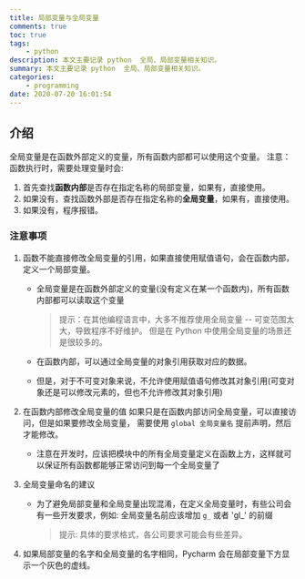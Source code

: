 ```yaml
---
title: 局部变量与全局变量
comments: true
toc: true
tags:
    - python
description: 本文主要记录 python  全局、局部变量相关知识。
summary: 本文主要记录 python  全局、局部变量相关知识。
categories:
    - programming
date: 2020-07-20 16:01:54
---
```


## 介绍

全局变量是在函数外部定义的变量，所有函数内部都可以使用这个变量。
注意：函数执行时，需要处理变量时会:

1. 首先查找**函数内部**是否存在指定名称的局部变量，如果有，直接使用。
2. 如果没有，查找函数外部是否存在指定名称的**全局变量**，如果有，直接使用。
3. 如果没有，程序报错。

### 注意事项

1. 函数不能直接修改全局变量的引用，如果直接使用赋值语句，会在函数内部，定义一个局部变量。

    - 全局变量是在函数外部定义的变量(没有定义在某一个函数内)，所有函数内部都可以读取这个变量

        > 提示：在其他编程语言中，大多不推荐使用全局变量 -- 可变范围太大，导致程序不好维护。
        > 但是在 Python 中使用全局变量的场景还是很较多的。

    - 在函数内部，可以通过全局变量的对象引用获取对应的数据。
    - 但是，对于不可变对象来说，不允许使用赋值语句修改其对象引用(可变对象还是可以修改元素的，但也不允许修改其对象引用)

2. 在函数内部修改全局变量的值
   如果只是在函数内部访问全局变量，可以直接访问，但是如果要修改全局变量， 需要使用 `global 全局变量名` 提前声明，然后才能修改。

    - 注意在开发时，应该把模块中的所有全局变量定义在函数上方，这样就可以保证所有函数都能够正常访问到每一个全局变量了

3. 全局变量命名的建议

    - 为了避免局部变量和全局变量出现混淆，在定义全局变量时，有些公司会有一些开发要求，例如:
      全局变量名前应该增加 `g_` 或者 'gl\_' 的前缀
        > 提示: 具体的要求格式，各公司要求可能会有些差异。

4. 如果局部变量的名字和全局变量的名字相同，Pycharm 会在局部变量下方显示一个灰色的虚线。
